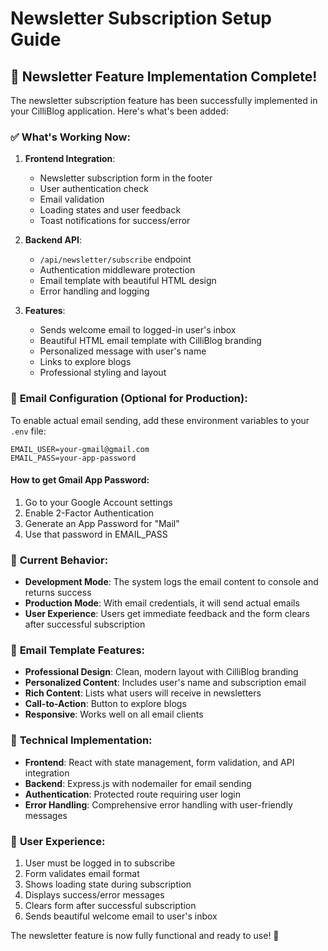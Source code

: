 # Newsletter Subscription Setup Guide

## 🎉 Newsletter Feature Implementation Complete!

The newsletter subscription feature has been successfully implemented in your CilliBlog application. Here's what's been added:

### ✅ **What's Working Now:**

1. **Frontend Integration**: 
   - Newsletter subscription form in the footer
   - User authentication check
   - Email validation
   - Loading states and user feedback
   - Toast notifications for success/error

2. **Backend API**:
   - `/api/newsletter/subscribe` endpoint
   - Authentication middleware protection
   - Email template with beautiful HTML design
   - Error handling and logging

3. **Features**:
   - Sends welcome email to logged-in user's inbox
   - Beautiful HTML email template with CilliBlog branding
   - Personalized message with user's name
   - Links to explore blogs
   - Professional styling and layout

### 📧 **Email Configuration (Optional for Production):**

To enable actual email sending, add these environment variables to your `.env` file:

```env
EMAIL_USER=your-gmail@gmail.com
EMAIL_PASS=your-app-password
```

#### **How to get Gmail App Password:**
1. Go to your Google Account settings
2. Enable 2-Factor Authentication
3. Generate an App Password for "Mail"
4. Use that password in EMAIL_PASS

### 🚀 **Current Behavior:**

- **Development Mode**: The system logs the email content to console and returns success
- **Production Mode**: With email credentials, it will send actual emails
- **User Experience**: Users get immediate feedback and the form clears after successful subscription

### 🎨 **Email Template Features:**

- **Professional Design**: Clean, modern layout with CilliBlog branding
- **Personalized Content**: Includes user's name and subscription email
- **Rich Content**: Lists what users will receive in newsletters
- **Call-to-Action**: Button to explore blogs
- **Responsive**: Works well on all email clients

### 🔧 **Technical Implementation:**

- **Frontend**: React with state management, form validation, and API integration
- **Backend**: Express.js with nodemailer for email sending
- **Authentication**: Protected route requiring user login
- **Error Handling**: Comprehensive error handling with user-friendly messages

### 📱 **User Experience:**

1. User must be logged in to subscribe
2. Form validates email format
3. Shows loading state during subscription
4. Displays success/error messages
5. Clears form after successful subscription
6. Sends beautiful welcome email to user's inbox

The newsletter feature is now fully functional and ready to use! 🎉 